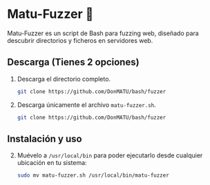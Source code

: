 # Matu-Fuzzer 🚀

Matu-Fuzzer es un script de Bash para fuzzing web, diseñado para descubrir directorios y ficheros en servidores web.

## Descarga (Tienes 2 opciones)

1. Descarga el directorio completo.
   ```bash
   git clone https://github.com/DonMATU/bash/fuzzer
   ```

2. Descarga únicamente el archivo `matu-fuzzer.sh`.
   ```bash
   git clone https://github.com/DonMATU/bash/fuzzer
   ```



## Instalación y uso

2. Muévelo a `/usr/local/bin` para poder ejecutarlo desde cualquier ubicación en tu sistema:

   ```bash
   sudo mv matu-fuzzer.sh /usr/local/bin/matu-fuzzer
   ```
